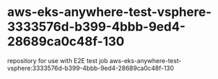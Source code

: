 # aws-eks-anywhere-test-vsphere-3333576d-b399-4bbb-9ed4-28689ca0c48f-130
repository for use with E2E test job aws-eks-anywhere-test-vsphere:3333576d-b399-4bbb-9ed4-28689ca0c48f-130
